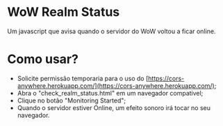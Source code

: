 # WoW Realm Status
Um javascript que avisa quando o servidor do WoW voltou a ficar online.

# Como usar?
- Solicite permissão temporaria para o uso do [https://cors-anywhere.herokuapp.com/](https://cors-anywhere.herokuapp.com/);
- Abra o "check_realm_status.html" em um navegador compativel;
- Clique no botão "Monitoring Started";
- Quando o servidor estiver Online, um efeito sonoro irá tocar no seu navegador.
